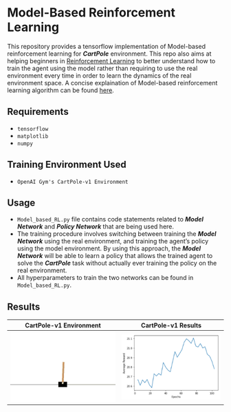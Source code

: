 # Model-Based Reinforcement Learning
This repository provides a tensorflow implementation of Model-based reinforcement learning for ***CartPole*** environment. This repo also aims at helping beginners in [Reinforcement Learning](https://en.wikipedia.org/wiki/Reinforcement_learning) to better understand how to train the agent using the model rather than requiring to use the real environment every time in order to learn the dynamics of the real environment space.
A concise explaination of Model-based reinforcement learning algorithm can be found [here](https://medium.com/@awjuliani/simple-reinforcement-learning-with-tensorflow-part-3-model-based-rl-9a6fe0cce99).
## Requirements
- `tensorflow`
- `matplotlib`
- `numpy`
## Training Environment Used
- `OpenAI Gym's CartPole-v1 Environment`
## Usage
- `Model_based_RL.py` file contains code statements related to ***Model Network*** and ***Policy Network*** that are being used here.
- The training procedure involves switching between training the ***Model Network*** using the real environment, and training the agent’s policy using the model environment. By using this approach, the ***Model Network*** will be able to learn a policy that allows the trained agent to solve the ***CartPole*** task without actually ever training the policy on the real environment.
- All hyperparameters to train the two networks can be found in `Model_based_RL.py`.
## Results
| CartPole-v1 Environment        | CartPole-v1 Results           |
| ------------------------------ |:-----------------------------:|
| ![alt text](https://github.com/fork123aniket/Model-Based-Reinforcement-Learning/blob/main/Images/CartPole-v1.gif) | ![alt text](https://github.com/fork123aniket/Model-Based-Reinforcement-Learning/blob/main/Images/Result.PNG) |
